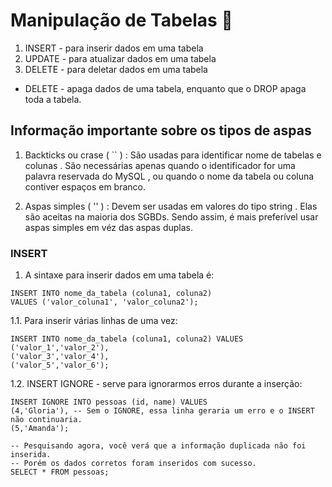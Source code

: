 # Manipulação de Tabelas 🚀

1. INSERT - para inserir dados em uma tabela
2. UPDATE - para atualizar dados em uma tabela
3. DELETE - para deletar dados em uma tabela

- DELETE - apaga dados de uma tabela, enquanto que o DROP apaga toda a tabela.

## Informação importante sobre os tipos de aspas

1. Backticks ou crase ( `` ) : São usadas para identificar nome de tabelas e colunas . São necessárias apenas quando o identificador for uma palavra reservada do MySQL , ou quando o nome da tabela ou coluna contiver espaços em branco.

2. Aspas simples ( '' ) : Devem ser usadas em valores do tipo string . Elas são aceitas na maioria dos SGBDs. Sendo assim, é mais preferível usar aspas simples em véz das aspas duplas.

### INSERT

1. A sintaxe para inserir dados em uma tabela é:

```
INSERT INTO nome_da_tabela (coluna1, coluna2)
VALUES ('valor_coluna1', 'valor_coluna2');
```

1.1. Para inserir várias linhas de uma vez:

```
INSERT INTO nome_da_tabela (coluna1, coluna2) VALUES
('valor_1','valor_2'),
('valor_3','valor_4'),
('valor_5','valor_6');
```
1.2. INSERT IGNORE - serve para ignorarmos erros durante a inserção:

```
INSERT IGNORE INTO pessoas (id, name) VALUES
(4,'Gloria'), -- Sem o IGNORE, essa linha geraria um erro e o INSERT não continuaria.
(5,'Amanda');

-- Pesquisando agora, você verá que a informação duplicada não foi inserida.
-- Porém os dados corretos foram inseridos com sucesso.
SELECT * FROM pessoas;
```
